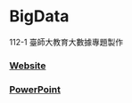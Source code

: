 # BigData
112-1 臺師大教育大數據專題製作
### [Website](https://hsing-tzu.github.io/BigData)
### [PowerPoint](https://docs.google.com/presentation/d/e/2PACX-1vTZtkRJCwcPed0OkhAyTKsFPIqqwjrNTkbom85MqKgqC-XWGfD8QB-yAfNceqQJNm93UieAVE-RTGbm/pub?)
